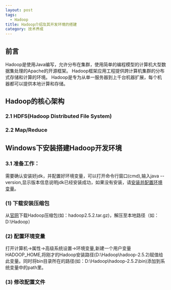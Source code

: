 ```yaml
---
layout: post
tags:
  - Hadoop
title: Hadoop介绍及其开发环境的搭建
category: 技术养成
---
```

## 前言
  Hadoop是使用Java编写，允许分布在集群，使用简单的编程模型的计算机大型数据集处理的Apache的开源框架。 Hadoop框架应用工程提供跨计算机集群的分布式存储和计算的环境。 Hadoop是专为从单一服务器到上千台机器扩展，每个机器都可以提供本地计算和存储。
## Hadoop的核心架构
### 2.1 HDFS(Hadoop Distributed File System)
### 2.2 Map/Reduce
## Windows下安装搭建Hadoop开发环境
### 3.1 准备工作：
  需要确认安装好jdk，并配置好环境变量，可以打开命令行窗口(cmd),输入java --version,显示版本信息说明jdk已经安装成功，如果没有安装，请[安装并配置环境变量](https://jingyan.baidu.com/article/6dad5075d1dc40a123e36ea3.html)。
### (1) 下载安装压缩包
  从[官网](http://hadoop.apache.org/#Download+Hadoop)下载Hadoop压缩包(如：hadoop2.5.2.tar.gz)，解压至本地路径（如：D:\Hadoop）
### (2) 配置环境变量
  打开计算机->属性->高级系统设置->环境变量,新建一个用户变量HADOOP_HOME,将刚才的Hadoop安装路径(D:\Hadoop\hadoop-2.5.2)赋值给此变量。同时将bin目录所在的路径(如：D:\Hadoop\hadoop-2.5.2\bin)添加到系统变量中的path里。
### (3) 修改配置文件

